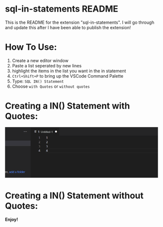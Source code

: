 # sql-in-statements README

This is the README for the extension "sql-in-statements". I will go through and update this after I have been able to publish the extension!

# How To Use:
1. Create a new editor window
2. Paste a list seperated by new lines
3. highlight the items in the list you want in the in statement
4. `Ctrl+Shift+P` to bring up the VSCode Command Palette
5. Type: `SQL IN() Statement`
6. Choose `with Quotes` or `without quotes`

# Creating a IN() Statement with Quotes:
![SQL IN Statement with Quotes](With_Quotes.gif)

# Creating a IN() Statement without Quotes:

**Enjoy!**
